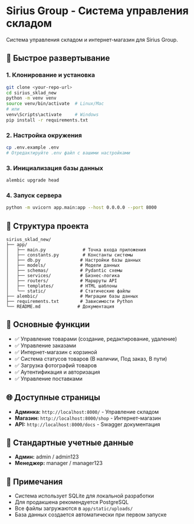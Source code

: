 # Sirius Group - Система управления складом

Система управления складом и интернет-магазин для Sirius Group.

## 🚀 Быстрое развертывание

### 1. Клонирование и установка
```bash
git clone <your-repo-url>
cd sirius_sklad_new
python -m venv venv
source venv/bin/activate  # Linux/Mac
# или
venv\Scripts\activate     # Windows
pip install -r requirements.txt
```

### 2. Настройка окружения
```bash
cp .env.example .env
# Отредактируйте .env файл с вашими настройками
```

### 3. Инициализация базы данных
```bash
alembic upgrade head
```

### 4. Запуск сервера
```bash
python -m uvicorn app.main:app --host 0.0.0.0 --port 8000
```

## 📁 Структура проекта

```
sirius_sklad_new/
├── app/
│   ├── main.py              # Точка входа приложения
│   ├── constants.py         # Константы системы
│   ├── db.py               # Настройки базы данных
│   ├── models/             # Модели данных
│   ├── schemas/            # Pydantic схемы
│   ├── services/           # Бизнес-логика
│   ├── routers/            # Маршруты API
│   ├── templates/          # HTML шаблоны
│   └── static/             # Статические файлы
├── alembic/                # Миграции базы данных
├── requirements.txt        # Зависимости Python
└── README.md              # Документация
```

## 🔧 Основные функции

- ✅ Управление товарами (создание, редактирование, удаление)
- ✅ Управление заказами
- ✅ Интернет-магазин с корзиной
- ✅ Система статусов товаров (В наличии, Под заказ, В пути)
- ✅ Загрузка фотографий товаров
- ✅ Аутентификация и авторизация
- ✅ Управление поставками

## 🌐 Доступные страницы

- **Админка:** `http://localhost:8000/` - Управление складом
- **Магазин:** `http://localhost:8000/shop` - Интернет-магазин
- **API:** `http://localhost:8000/docs` - Swagger документация

## 🔐 Стандартные учетные данные

- **Админ:** admin / admin123
- **Менеджер:** manager / manager123

## 📝 Примечания

- Система использует SQLite для локальной разработки
- Для продакшена рекомендуется PostgreSQL
- Все файлы загружаются в `app/static/uploads/`
- База данных создается автоматически при первом запуске

